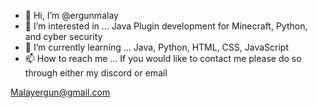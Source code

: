 - 👋 Hi, I’m @ergunmalay
- 👀 I’m interested in ... Java Plugin development for Minecraft, Python, and cyber security 
- 🌱 I’m currently learning ... Java, Python, HTML, CSS, JavaScript
- 📫 How to reach me ...
If you would like to contact me please do so through either my discord or email



<p align="center">

</p>

Malayergun@gmail.com
